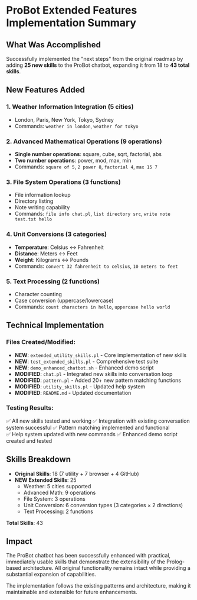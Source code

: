 # ProBot Extended Features Implementation Summary

## What Was Accomplished

Successfully implemented the "next steps" from the original roadmap by adding **25 new skills** to the ProBot chatbot, expanding it from 18 to **43 total skills**.

## New Features Added

### 1. Weather Information Integration (5 cities)
- London, Paris, New York, Tokyo, Sydney
- Commands: `weather in london`, `weather for tokyo`

### 2. Advanced Mathematical Operations (9 operations)
- **Single number operations**: square, cube, sqrt, factorial, abs
- **Two number operations**: power, mod, max, min
- Commands: `square of 5`, `2 power 8`, `factorial 4`, `max 15 7`

### 3. File System Operations (3 functions)
- File information lookup
- Directory listing  
- Note writing capability
- Commands: `file info chat.pl`, `list directory src`, `write note test.txt hello`

### 4. Unit Conversions (3 categories)
- **Temperature**: Celsius ↔ Fahrenheit
- **Distance**: Meters ↔ Feet
- **Weight**: Kilograms ↔ Pounds  
- Commands: `convert 32 fahrenheit to celsius`, `10 meters to feet`

### 5. Text Processing (2 functions)
- Character counting
- Case conversion (uppercase/lowercase)
- Commands: `count characters in hello`, `uppercase hello world`

## Technical Implementation

### Files Created/Modified:
- **NEW**: `extended_utility_skills.pl` - Core implementation of new skills
- **NEW**: `test_extended_skills.pl` - Comprehensive test suite
- **NEW**: `demo_enhanced_chatbot.sh` - Enhanced demo script
- **MODIFIED**: `chat.pl` - Integrated new skills into conversation loop
- **MODIFIED**: `pattern.pl` - Added 20+ new pattern matching functions
- **MODIFIED**: `utility_skills.pl` - Updated help system
- **MODIFIED**: `README.md` - Updated documentation

### Testing Results:
✅ All new skills tested and working
✅ Integration with existing conversation system successful
✅ Pattern matching implemented and functional  
✅ Help system updated with new commands
✅ Enhanced demo script created and tested

## Skills Breakdown

- **Original Skills**: 18 (7 utility + 7 browser + 4 GitHub)
- **NEW Extended Skills**: 25
  - Weather: 5 cities supported
  - Advanced Math: 9 operations
  - File System: 3 operations  
  - Unit Conversion: 6 conversion types (3 categories × 2 directions)
  - Text Processing: 2 functions

**Total Skills**: 43

## Impact

The ProBot chatbot has been successfully enhanced with practical, immediately usable skills that demonstrate the extensibility of the Prolog-based architecture. All original functionality remains intact while providing a substantial expansion of capabilities.

The implementation follows the existing patterns and architecture, making it maintainable and extensible for future enhancements.
